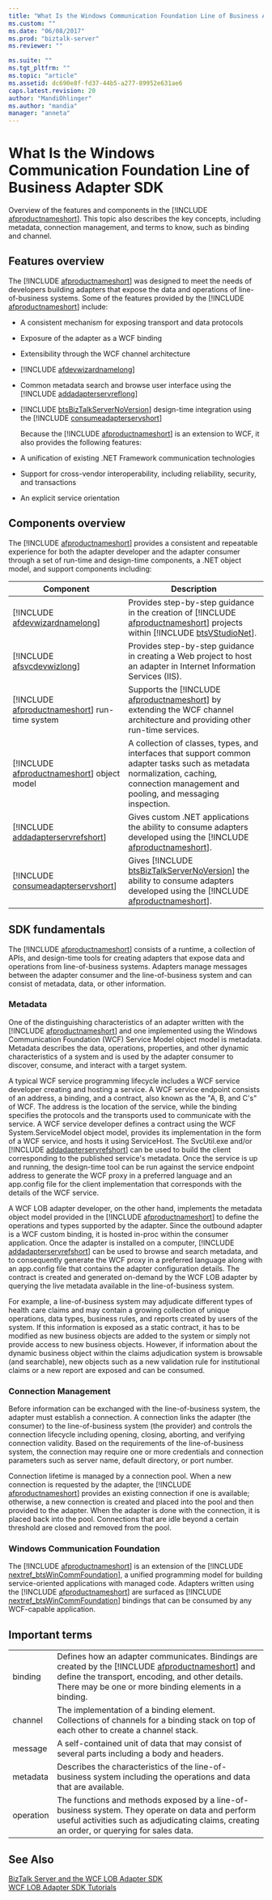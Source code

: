 ```yaml
---
title: "What Is the Windows Communication Foundation Line of Business Adapter SDK | Microsoft Docs"
ms.custom: ""
ms.date: "06/08/2017"
ms.prod: "biztalk-server"
ms.reviewer: ""

ms.suite: ""
ms.tgt_pltfrm: ""
ms.topic: "article"
ms.assetid: dc690e8f-fd37-44b5-a277-89952e631ae6
caps.latest.revision: 20
author: "MandiOhlinger"
ms.author: "mandia"
manager: "anneta"
---
```

# What Is the Windows Communication Foundation Line of Business Adapter SDK
Overview of the features and components in the [!INCLUDE [afproductnameshort](../../includes/afproductnameshort-md.md)]. This topic also describes the key concepts, including metadata, connection management, and terms to know, such as binding and channel.

## Features overview
 The [!INCLUDE [afproductnameshort](../../includes/afproductnameshort-md.md)] was designed to meet the needs of developers building adapters that expose the data and operations of line-of-business systems. Some of the features provided by the [!INCLUDE [afproductnameshort](../../includes/afproductnameshort-md.md)] include:  

- A consistent mechanism for exposing transport and data protocols

- Exposure of the adapter as a WCF binding

- Extensibility through the WCF channel architecture

- [!INCLUDE [afdevwizardnamelong](../../includes/afdevwizardnamelong-md.md)]


- Common metadata search and browse user interface using the [!INCLUDE [addadapterservreflong](../../includes/addadapterservreflong-md.md)]

- [!INCLUDE [btsBizTalkServerNoVersion](../../includes/btsbiztalkservernoversion-md.md)] design-time integration using the [!INCLUDE [consumeadapterservshort](../../includes/consumeadapterservshort-md.md)]

  Because the [!INCLUDE [afproductnameshort](../../includes/afproductnameshort-md.md)] is an extension to WCF, it also provides the following features:  

- A unification of existing .NET Framework communication technologies

- Support for cross-vendor interoperability, including reliability, security, and transactions

- An explicit service orientation

## Components overview
 The [!INCLUDE [afproductnameshort](../../includes/afproductnameshort-md.md)] provides a consistent and repeatable experience for both the adapter developer and the adapter consumer through a set of run-time and design-time components, a .NET object model, and support components including:  


|                                        Component                                         |                                                                                                        Description                                                                                                         |
|------------------------------------------------------------------------------------------|----------------------------------------------------------------------------------------------------------------------------------------------------------------------------------------------------------------------------|
|        [!INCLUDE [afdevwizardnamelong](../../includes/afdevwizardnamelong-md.md)]        |         Provides step-by-step guidance in the creation of [!INCLUDE [afproductnameshort](../../includes/afproductnameshort-md.md)] projects within [!INCLUDE [btsVStudioNet](../../includes/btsvstudionet-md.md)].         |
|            [!INCLUDE [afsvcdevwizlong](../../includes/afsvcdevwizlong-md.md)]            |                                                    Provides step-by-step guidance in creating a Web project to host an adapter in Internet Information Services (IIS).                                                     |
| [!INCLUDE [afproductnameshort](../../includes/afproductnameshort-md.md)] run-time system |                           Supports the [!INCLUDE [afproductnameshort](../../includes/afproductnameshort-md.md)] by extending the WCF channel architecture and providing other run-time services.                           |
|  [!INCLUDE [afproductnameshort](../../includes/afproductnameshort-md.md)] object model   |                   A collection of classes, types, and interfaces that support common adapter tasks such as metadata normalization, caching, connection management and pooling, and messaging inspection.                   |
|     [!INCLUDE [addadapterservrefshort](../../includes/addadapterservrefshort-md.md)]     |                                Gives custom .NET applications the ability to consume adapters developed using the [!INCLUDE [afproductnameshort](../../includes/afproductnameshort-md.md)].                                |
|    [!INCLUDE [consumeadapterservshort](../../includes/consumeadapterservshort-md.md)]    | Gives [!INCLUDE [btsBizTalkServerNoVersion](../../includes/btsbiztalkservernoversion-md.md)] the ability to consume adapters developed using the [!INCLUDE [afproductnameshort](../../includes/afproductnameshort-md.md)]. |

## SDK fundamentals  
 The [!INCLUDE [afproductnameshort](../../includes/afproductnameshort-md.md)] consists of a runtime, a collection of APIs, and design-time tools for creating adapters that expose data and operations from line-of-business systems. Adapters manage messages between the adapter consumer and the line-of-business system and can consist of metadata, data, or other information.  

### Metadata  
 One of the distinguishing characteristics of an adapter written with the [!INCLUDE [afproductnameshort](../../includes/afproductnameshort-md.md)] and one implemented using the Windows Communication Foundation (WCF) Service Model object model is metadata. Metadata describes the data, operations, properties, and other dynamic characteristics of a system and is used by the adapter consumer to discover, consume, and interact with a target system.  

 A typical WCF service programming lifecycle includes a WCF service developer creating and hosting a service. A WCF service endpoint consists of an address, a binding, and a contract, also known as the "A, B, and C's" of WCF.  The address is the location of the service, while the binding specifies the protocols and the transports used to communicate with the service.  A WCF service developer defines a contract using the WCF System.ServiceModel object model, provides its implementation in the form of a WCF service, and hosts it using ServiceHost. The SvcUtil.exe and/or [!INCLUDE [addadapterservrefshort](../../includes/addadapterservrefshort-md.md)] can be used to build the client corresponding to the published service's metadata. Once the service is up and running, the design-time tool can be run against the service endpoint address to generate the WCF proxy in a preferred language and an app.config file for the client implementation that corresponds with the details of the WCF service.  

 A WCF LOB adapter developer, on the other hand, implements the metadata object model provided in the [!INCLUDE [afproductnameshort](../../includes/afproductnameshort-md.md)] to define the operations and types supported by the adapter. Since the outbound adapter is a WCF custom binding, it is hosted in-proc within the consumer application.  Once the adapter is installed on a computer, [!INCLUDE [addadapterservrefshort](../../includes/addadapterservrefshort-md.md)] can be used to browse and search metadata, and to consequently generate the WCF proxy in a preferred language along with an app.config file that contains the adapter configuration details. The contract is created and generated on-demand by the WCF LOB adapter by querying the live metadata available in the line-of-business system.  

 For example, a line-of-business system may adjudicate different types of health care claims and may contain a growing collection of unique operations, data types, business rules, and reports created by users of the system. If this information is exposed as a static contract, it has to be modified as new business objects are added to the system or simply not provide access to new business objects. However, if information about the dynamic business object within the claims adjudication system is browsable (and searchable), new objects such as a new validation rule for institutional claims or a new report are exposed and can be consumed.  

### Connection Management  
 Before information can be exchanged with the line-of-business system, the adapter must establish a connection. A connection links the adapter (the consumer) to the line-of-business system (the provider) and controls the connection lifecycle including opening, closing, aborting, and verifying connection validity. Based on the requirements of the line-of-business system, the connection may require one or more credentials and connection parameters such as server name, default directory, or port number.  

 Connection lifetime is managed by a connection pool. When a new connection is requested by the adapter, the [!INCLUDE [afproductnameshort](../../includes/afproductnameshort-md.md)] provides an existing connection if one is available; otherwise, a new connection is created and placed into the pool and then provided to the adapter. When the adapter is done with the connection, it is placed back into the pool. Connections that are idle beyond a certain threshold are closed and removed from the pool.  

### Windows Communication Foundation  
 The [!INCLUDE [afproductnameshort](../../includes/afproductnameshort-md.md)] is an extension of the [!INCLUDE [nextref_btsWinCommFoundation](../../includes/nextref-btswincommfoundation-md.md)], a unified programming model for building service-oriented applications with managed code. Adapters written using the [!INCLUDE [afproductnameshort](../../includes/afproductnameshort-md.md)] are surfaced as [!INCLUDE [nextref_btsWinCommFoundation](../../includes/nextref-btswincommfoundation-md.md)] bindings that can be consumed by any WCF-capable application.  

## Important terms  

|           |                                                                                                                                                                                                                                                          |
|-----------|----------------------------------------------------------------------------------------------------------------------------------------------------------------------------------------------------------------------------------------------------------|
|  binding  | Defines how an adapter communicates. Bindings are created by the [!INCLUDE [afproductnameshort](../../includes/afproductnameshort-md.md)] and define the transport, encoding, and other details. There may be one or more binding elements in a binding. |
|  channel  |                                                           The implementation of a binding element. Collections of channels for a binding stack on top of each other to create a channel stack.                                                           |
|  message  |                                                                              A self-contained unit of data that may consist of several parts including a body and headers.                                                                               |
| metadata  |                                                                    Describes the characteristics of the line-of-business system including the operations and data that are available.                                                                    |
| operation |                              The functions and methods exposed by a line-of-business system. They operate on data and perform useful activities such as adjudicating claims, creating an order, or querying for sales data.                              |

## See Also  
 [BizTalk Server and the WCF LOB Adapter SDK](../../adapters-and-accelerators/wcf-lob-adapter-sdk/using-biztalk-server-and-the-wcf-lob-adapter-sdk.md)   
   [WCF LOB Adapter SDK Tutorials](../../adapters-and-accelerators/wcf-lob-adapter-sdk/tutorials-to-learn-the-wcf-lob-adapter-sdk.md)